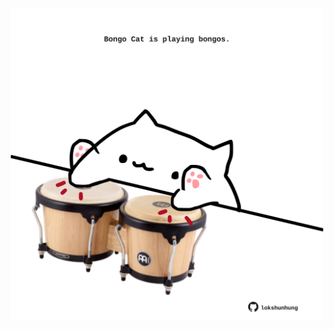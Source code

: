 <!-- built at 23/05/2025, 14:00:39 UTC -->
<p align="center">
  <img width="500" height="500" src="./ReadmeImage.svg">
</p>
